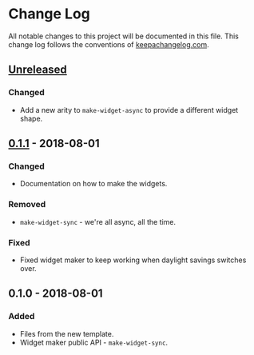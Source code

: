 # Change Log
All notable changes to this project will be documented in this file. This change log follows the conventions of [keepachangelog.com](http://keepachangelog.com/).

## [Unreleased]
### Changed
- Add a new arity to `make-widget-async` to provide a different widget shape.

## [0.1.1] - 2018-08-01
### Changed
- Documentation on how to make the widgets.

### Removed
- `make-widget-sync` - we're all async, all the time.

### Fixed
- Fixed widget maker to keep working when daylight savings switches over.

## 0.1.0 - 2018-08-01
### Added
- Files from the new template.
- Widget maker public API - `make-widget-sync`.

[Unreleased]: https://github.com/your-name/lein-test/compare/0.1.1...HEAD
[0.1.1]: https://github.com/your-name/lein-test/compare/0.1.0...0.1.1
